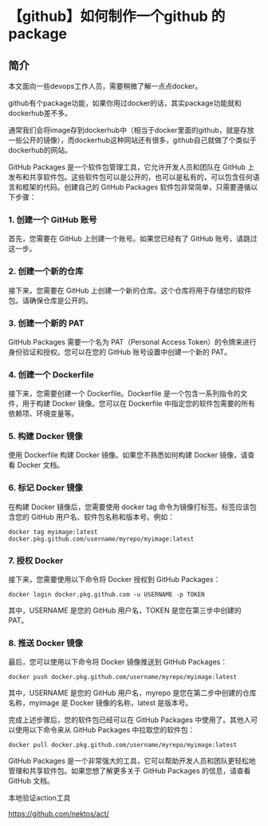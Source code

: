 # 【github】如何制作一个github 的package

## 简介

本文面向一些devops工作人员，需要稍微了解一点点docker。

github有个package功能，如果你用过docker的话，其实package功能就和dockerhub差不多。

通常我们会将image存到dockerhub中（相当于docker里面的github，就是存放一些公开的镜像），而dockerhub这种网站还有很多，github自己就做了个类似于dockerhub的网站。







GitHub Packages 是一个软件包管理工具，它允许开发人员和团队在 GitHub 上发布和共享软件包。这些软件包可以是公开的，也可以是私有的，可以包含任何语言和框架的代码。创建自己的 GitHub Packages 软件包非常简单，只需要遵循以下步骤：

### 1. 创建一个 GitHub 账号

首先，您需要在 GitHub 上创建一个账号。如果您已经有了 GitHub 账号，请跳过这一步。

### 2. 创建一个新的仓库

接下来，您需要在 GitHub 上创建一个新的仓库。这个仓库将用于存储您的软件包。请确保仓库是公开的。

### 3. 创建一个新的 PAT

GitHub Packages 需要一个名为 PAT（Personal Access Token）的令牌来进行身份验证和授权。您可以在您的 GitHub 账号设置中创建一个新的 PAT。

### 4. 创建一个 Dockerfile

接下来，您需要创建一个 Dockerfile。Dockerfile 是一个包含一系列指令的文件，用于构建 Docker 镜像。您可以在 Dockerfile 中指定您的软件包需要的所有依赖项、环境变量等。

### 5. 构建 Docker 镜像

使用 Dockerfile 构建 Docker 镜像。如果您不熟悉如何构建 Docker 镜像，请查看 Docker 文档。

### 6. 标记 Docker 镜像

在构建 Docker 镜像后，您需要使用 docker tag 命令为镜像打标签。标签应该包含您的 GitHub 用户名、软件包名称和版本号。例如：

```
docker tag myimage:latest docker.pkg.github.com/username/myrepo/myimage:latest
```

### 7. 授权 Docker

接下来，您需要使用以下命令将 Docker 授权到 GitHub Packages：

```
docker login docker.pkg.github.com -u USERNAME -p TOKEN
```

其中，USERNAME 是您的 GitHub 用户名，TOKEN 是您在第三步中创建的 PAT。

### 8. 推送 Docker 镜像

最后，您可以使用以下命令将 Docker 镜像推送到 GitHub Packages：

```
docker push docker.pkg.github.com/username/myrepo/myimage:latest
```

其中，USERNAME 是您的 GitHub 用户名，myrepo 是您在第二步中创建的仓库名称，myimage 是 Docker 镜像的名称，latest 是版本号。

完成上述步骤后，您的软件包已经可以在 GitHub Packages 中使用了。其他人可以使用以下命令来从 GitHub Packages 中拉取您的软件包：

```
docker pull docker.pkg.github.com/username/myrepo/myimage:latest
```

GitHub Packages 是一个非常强大的工具，它可以帮助开发人员和团队更轻松地管理和共享软件包。如果您想了解更多关于 GitHub Packages 的信息，请查看 GitHub 文档。





本地验证action工具



https://github.com/nektos/act/